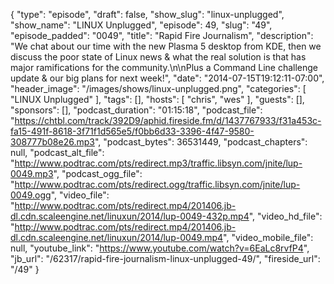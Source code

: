 {
  "type": "episode",
  "draft": false,
  "show_slug": "linux-unplugged",
  "show_name": "LINUX Unplugged",
  "episode": 49,
  "slug": "49",
  "episode_padded": "0049",
  "title": "Rapid Fire Journalism",
  "description": "We chat about our time with the new Plasma 5 desktop from KDE, then we discuss the poor state of Linux news & what the real solution is that has major ramifications for the community.\n\nPlus a Command Line challenge update & our big plans for next week!",
  "date": "2014-07-15T19:12:11-07:00",
  "header_image": "/images/shows/linux-unplugged.png",
  "categories": [
    "LINUX Unplugged"
  ],
  "tags": [],
  "hosts": [
    "chris",
    "wes"
  ],
  "guests": [],
  "sponsors": [],
  "podcast_duration": "01:15:18",
  "podcast_file": "https://chtbl.com/track/392D9/aphid.fireside.fm/d/1437767933/f31a453c-fa15-491f-8618-3f71f1d565e5/f0bb6d33-3396-4f47-9580-308777b08e26.mp3",
  "podcast_bytes": 36531449,
  "podcast_chapters": null,
  "podcast_alt_file": "http://www.podtrac.com/pts/redirect.mp3/traffic.libsyn.com/jnite/lup-0049.mp3",
  "podcast_ogg_file": "http://www.podtrac.com/pts/redirect.ogg/traffic.libsyn.com/jnite/lup-0049.ogg",
  "video_file": "http://www.podtrac.com/pts/redirect.mp4/201406.jb-dl.cdn.scaleengine.net/linuxun/2014/lup-0049-432p.mp4",
  "video_hd_file": "http://www.podtrac.com/pts/redirect.mp4/201406.jb-dl.cdn.scaleengine.net/linuxun/2014/lup-0049.mp4",
  "video_mobile_file": null,
  "youtube_link": "https://www.youtube.com/watch?v=6EaLc8rvfP4",
  "jb_url": "/62317/rapid-fire-journalism-linux-unplugged-49/",
  "fireside_url": "/49"
}

